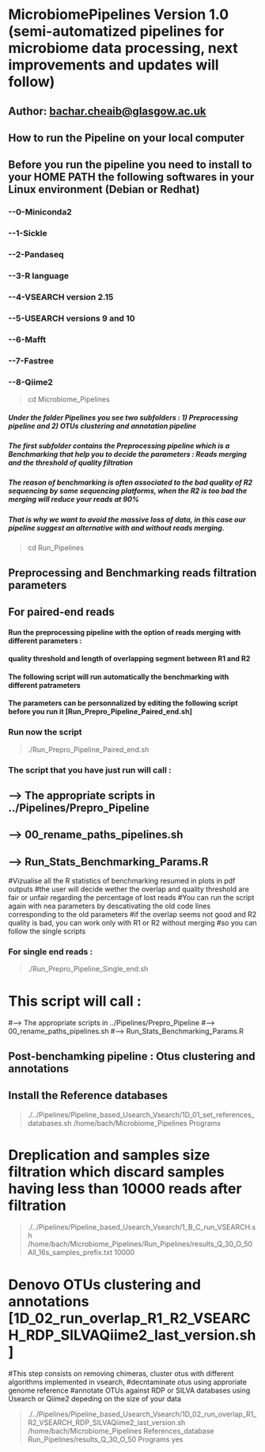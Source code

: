 # MicrobiomePipelines Version 1.0 (semi-automatized pipelines for microbiome data processing, next improvements and updates will follow)
## Author: bachar.cheaib@glasgow.ac.uk
## How to run the Pipeline on your local computer 

## Before you run the pipeline you need to install to your HOME PATH the following softwares in your Linux environment (Debian or Redhat)
### --0-Miniconda2
### --1-Sickle 
### --2-Pandaseq
### --3-R language 
### --4-VSEARCH version 2.15
### --5-USEARCH versions 9 and 10 
### --6-Mafft
### --7-Fastree
### --8-Qiime2

> cd Microbiome_Pipelines

##### Under the folder Pipelines you see two subfolders : 1) Preprocessing pipeline and 2) OTUs clustering and annotation pipeline 
##### The first subfolder contains the Preprocessing pipeline which is a Benchmarking that help you to decide the parameters : Reads merging and the threshold of quality filtration
##### The reason of benchmarking is often associated to the bad quality of R2 sequencing by some sequencing platforms, when the R2 is too bad the merging will reduce your reads at 90%
##### That is why we want to avoid the massive loss of data, in this case our pipeline suggest an alternative with and without reads merging.

> cd Run_Pipelines

## Preprocessing and Benchmarking reads filtration parameters
## For paired-end reads 
#### Run the preprocessing pipeline with the option of reads merging with different parameters : 
#### quality threshold and length of overlapping segment between R1 and R2 

#### The following script will run automatically the benchmarking with different patrameters 
#### The parameters can be personnalized by editing the following script before you run it [Run_Prepro_Pipeline_Paired_end.sh]

### Run now the script 
> ./Run_Prepro_Pipeline_Paired_end.sh

### The script that you have just run will call : 
## --> The appropriate scripts in ../Pipelines/Prepro_Pipeline 
## --> 00_rename_paths_pipelines.sh
## --> Run_Stats_Benchmarking_Params.R

#Vizualise all the R statistics of benchmarking resumed in plots in pdf outputs 
#the user will decide wether the overlap and quality threshold are fair or unfair regarding the percentage of lost reads 
#You can run the script again with nea parameters by descativating the old code lines corresponding to the old parameters 
#if the overlap seems not good and R2 quality is bad, you can work only with R1 or R2 without merging 
#so you can follow the single scripts 

### For single end reads  :

> ./Run_Prepro_Pipeline_Single_end.sh

# This script will call :
#--> The appropriate scripts in ../Pipelines/Prepro_Pipeline 
#--> 00_rename_paths_pipelines.sh
#--> Run_Stats_Benchmarking_Params.R

##  Post-benchamking pipeline : Otus clustering and annotations

## Install the Reference databases
> ./../Pipelines/Pipeline_based_Usearch_Vsearch/1D_01_set_references_databases.sh /home/bach/Microbiome_Pipelines Programs

# Dreplication and samples size filtration which discard samples having less than 10000 reads after filtration 

> ./../Pipelines/Pipeline_based_Usearch_Vsearch/1_B_C_run_VSEARCH.sh /home/bach/Microbiome_Pipelines/Run_Pipelines/results_Q_30_O_50 All_16s_samples_prefix.txt 10000


# Denovo OTUs clustering and annotations [1D_02_run_overlap_R1_R2_VSEARCH_RDP_SILVAQiime2_last_version.sh]
#This step consists on removing chimeras, cluster otus with different algorithms implemented in vsearch, 
#decntaminate otus using approriate genome reference 
#annotate OTUs against RDP or SILVA databases using Usearch or Qiime2 depeding on the size of your data

> ./../Pipelines/Pipeline_based_Usearch_Vsearch/1D_02_run_overlap_R1_R2_VSEARCH_RDP_SILVAQiime2_last_version.sh /home/bach/Microbiome_Pipelines References_database Run_Pipelines/results_Q_30_O_50 Programs yes

